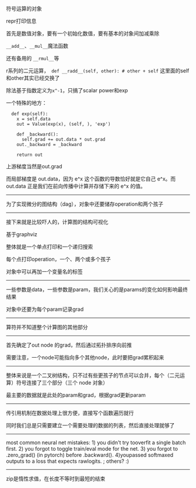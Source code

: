 符号运算的对象

repr打印信息

首先是数值对象，要有一个初始化数值，要有基本的对象间加减乘除

`__add__`、`__mul__`魔法函数

还有备用的 `__rmul__`等

r系列的二元运算，`  def __radd__(self, other): # other + self ` 这里面的self和other其实已经交换了

除法基于指数定义为`x^-1`，只搞了scalar power和exp

一个特殊的地方：
```
  def exp(self):
    x = self.data
    out = Value(exp(x), (self, ), 'exp')

    def _backward():
      self.grad += out.data * out.grad
    out._backward = _backward

    return out
```

上游梯度当然是out.grad

而局部梯度是 out.data，因为 e^x 这个函数的导数恰好就是它自己 e^x。而 out.data 正是我们在前向传播中计算并存储下来的 e^x 的值。


---

为了实现微分的图结构（dag），对象中还要储存operation和两个孩子

---

接下来就是比较吓人的，计算图的结构可视化

基于graphviz

整体就是一个单点打印和一个递归搜索

每个点打印operation，一个、两个或多个孩子

对象中可以再加一个变量名的标签

---

一些参数是data，一些参数是param，我们关心的是params的变化如何影响最终结果

对象中还要为每个param记录grad

---

算符并不知道整个计算图的其他部分

---

首先确定了out node 的grad，然后通过拓扑排序向前推

需要注意，一个node可能指向多个其他node，此时要把grad累积起来

---

整体来说是一个二叉树结构，只不过有些更孩子的节点可以合并，每个（二元运算）符号连接了三个部分（三个 node 对象）

最主要的数据就是此处的param和grad，根据grad更新param

---

传引用机制在数据处理上很方便，直接写个函数遍历就行

同时我们总是只需要建立一个需要处理的数据的列表，然后直接处理就够了

---

most common neural net mistakes: 1) you didn't try tooverfit a single batch first. 2) you forgot to toggle train/eval mode for the net. 3) you forgot to .zero_grad() (in pytorch) before .backward(). 4)youpassed softmaxed outputs to a loss that expects rawlogits. ; others? :)

---

zip是惰性求值，在长度不等时到最短的结束